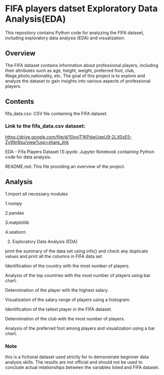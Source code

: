 # FIFA players datset Exploratory Data Analysis(EDA)
This repository contains Python code for analyzing the FIFA dataset, including exploratory data analysis (EDA) and visualization.

## Overview

The FIFA dataset contains information about professional players, including their attributes such as age, height, weight, preferred foot, club, Wage,photo,nationality, etc. The goal of this project is to explore and analyze the dataset to gain insights into various aspects of professional  players.


## Contents

fifa_data.csv: CSV file containing the FIFA dataset.

### Link to the fifa_data.csv dataset:
https://drive.google.com/file/d/10oyIT1KPdwUqeU9-2LX0xE5-ZytNn9su/view?usp=share_link



EDA - Fifa Players Dataset  (1).ipynb: Jupyter Notebook containing Python code for data analysis.

README.md: This file providing an overview of the project.


## Analysis

1.import all necessary modules

  1.numpy

  2.pandas

  3.matplotlib

  4.seaborn
  
2. Exploratory Data Analysis (EDA)
   
  print the summary of the data set using info() and check any duplicate values and print all the columns in FIFA       data set
  
  Identification of the country with the most number of players.
  
  Analysis of the top countries with the most number of players using bar chart.
  
  Determination of the player with the highest salary.
  
  Visualization of the salary range of players using a histogram.
  
  Identification of the tallest player in the FIFA dataset.
  
  Determination of the club with the most number of players.
  
  Analysis of the preferred foot among players and visualization using a bar chart.

  ###  Note
  
  this is a fictional dataset used strictly for to demonstrate beginner data analysis skills. The results are not 
  official and should not be used to conclude actual relationships between the variables listed and FIFA dataset.

  
